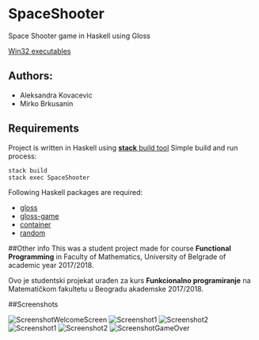# SpaceShooter

Space Shooter game in Haskell using Gloss

[Win32 executables](https://alas.matf.bg.ac.rs/~mi13211/Space-Shooter-Haskell-game.zip)

## Authors:
+ Aleksandra Kovacevic
+ Mirko Brkusanin

## Requirements
Project is written in Haskell using [<b>stack</b> build tool](https://docs.haskellstack.org/en/latest/GUIDE/)
Simple build and run process:
	
	stack build
	stack exec SpaceShooter

Following Haskell packages are required:
+ [gloss](http://hackage.haskell.org/package/gloss)
+ [gloss-game](http://hackage.haskell.org/package/gloss-game)
+ [container](http://hackage.haskell.org/package/container)
+ [random](http://hackage.haskell.org/package/random)

##Other info
This was a student project made for course <b>Functional Programming</b> in Faculty of Mathematics, University of Belgrade of academic year 2017/2018.

Ovo je studentski projekat urađen za kurs <b>Funkcionalno programiranje</b> na Matematičkom fakultetu u Beogradu akademske 2017/2018.

##Screenshots

![ScreenshotWelcomeScreen](screenshots/screenshot1.png?raw=true "Screenshot Welcome Screen")
![Screenshot1](screenshots/screenshot2.png?raw=true "Screenshot 1")
![Screenshot2](screenshots/screenshot3.png?raw=true "Screenshot 2")
![Screenshot1](screenshots/screenshot4.png?raw=true "Screenshot 3")
![Screenshot2](screenshots/screenshot5.png?raw=true "Screenshot 4")
![ScreenshotGameOver](screenshots/screenshot6.png?raw=true "Screenshot Game Over")

